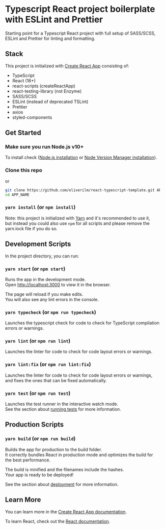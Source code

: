# Typescript React project boilerplate with ESLint and Prettier

Starting point for a Typescript React project with full setup of SASS/SCSS, ESLint and Prettier for linting and formatting.

## Stack

This project is initialized with [Create React App](https://github.com/facebook/create-react-app) consisting of:

- TypeScript
- React (16+)
- react-scripts (createReactApp)
- react-testing-library (not Enzyme)
- SASS/SCSS
- ESLint (instead of deprecated TSLint)
- Prettier
- axios
- styled-components

## Get Started

### Make sure you run Node.js v10+

To install check ([Node.js installation](https://nodejs.org/en/) or [Node Version Manager installation](https://github.com/nvm-sh/nvm)).

### Clone this repo

or

```bash
git clone https://github.com/oliverilm/react-typescript-template.git APP_NAME
cd APP_NAME
```

### `yarn install` (or `npm install`)

Note: this project is initialized with [Yarn]() and it's recommended to use it,<br>
but instead you could also use `npm` for all scripts and please remove the yarn.lock file if you do so.

## Development Scripts

In the project directory, you can run:

### `yarn start` (or `npm start`)

Runs the app in the development mode.<br>
Open [http://localhost:3000](http://localhost:3000) to view it in the browser.

The page will reload if you make edits.<br>
You will also see any lint errors in the console.

### `yarn typecheck` (or `npm run typecheck`)

Launches the typescript check for code to check for TypeScript compilation errors or warnings.

### `yarn lint` (or `npm run lint`)

Launches the linter for code to check for code layout errors or warnings.

### `yarn lint:fix` (or `npm run lint:fix`)

Launches the linter for code to check for code layout errors or warnings, and fixes the ones that can be fixed automatically.

### `yarn test` (or `npm run test`)

Launches the test runner in the interactive watch mode.<br>
See the section about [running tests](https://facebook.github.io/create-react-app/docs/running-tests) for more information.

## Production Scripts

### `yarn build` (or `npm run build`)

Builds the app for production to the build folder.<br>
It correctly bundles React in production mode and optimizes the build for the best performance.

The build is minified and the filenames include the hashes.<br>
Your app is ready to be deployed!

See the section about [deployment](https://facebook.github.io/create-react-app/docs/deployment) for more information.

## Learn More

You can learn more in the [Create React App documentation](https://facebook.github.io/create-react-app/docs/getting-started).

To learn React, check out the [React documentation](https://reactjs.org/).
